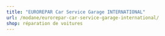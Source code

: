 ```yaml
---
title: "EUROREPAR Car Service Garage INTERNATIONAL"
url: /modane/eurorepar-car-service-garage-international/
shop: réparation de voitures
---
```

